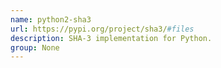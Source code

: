 ```yaml
---
name: python2-sha3
url: https://pypi.org/project/sha3/#files
description: SHA-3 implementation for Python.
group: None
---
```

